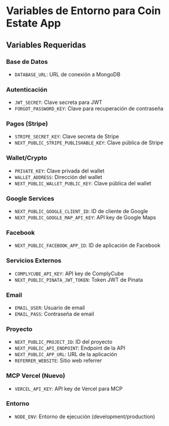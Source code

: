 # Variables de Entorno para Coin Estate App

## Variables Requeridas

### Base de Datos
- `DATABASE_URL`: URL de conexión a MongoDB

### Autenticación
- `JWT_SECRET`: Clave secreta para JWT
- `FORGOT_PASSWORD_KEY`: Clave para recuperación de contraseña

### Pagos (Stripe)
- `STRIPE_SECRET_KEY`: Clave secreta de Stripe
- `NEXT_PUBLIC_STRIPE_PUBLISHABLE_KEY`: Clave pública de Stripe

### Wallet/Crypto
- `PRIVATE_KEY`: Clave privada del wallet
- `WALLET_ADDRESS`: Dirección del wallet
- `NEXT_PUBLIC_WALLET_PUBLIC_KEY`: Clave pública del wallet

### Google Services
- `NEXT_PUBLIC_GOOGLE_CLIENT_ID`: ID de cliente de Google
- `NEXT_PUBLIC_GOOGLE_MAP_API_KEY`: API key de Google Maps

### Facebook
- `NEXT_PUBLIC_FACEBOOK_APP_ID`: ID de aplicación de Facebook

### Servicios Externos
- `COMPLYCUBE_API_KEY`: API key de ComplyCube
- `NEXT_PUBLIC_PINATA_JWT_TOKEN`: Token JWT de Pinata

### Email
- `EMAIL_USER`: Usuario de email
- `EMAIL_PASS`: Contraseña de email

### Proyecto
- `NEXT_PUBLIC_PROJECT_ID`: ID del proyecto
- `NEXT_PUBLIC_API_ENDPOINT`: Endpoint de la API
- `NEXT_PUBLIC_APP_URL`: URL de la aplicación
- `REFERRER_WEBSITE`: Sitio web referrer

### MCP Vercel (Nuevo)
- `VERCEL_API_KEY`: API key de Vercel para MCP

### Entorno
- `NODE_ENV`: Entorno de ejecución (development/production)


